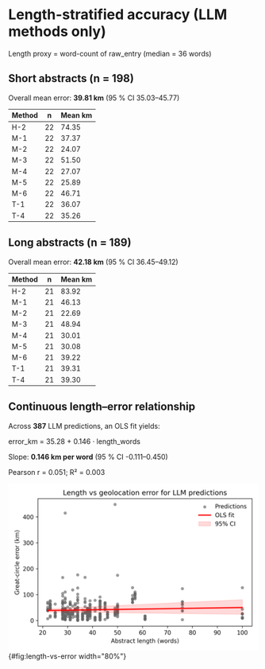 # Length-stratified accuracy (LLM methods only)
Length proxy = word-count of raw_entry (median = 36 words)

## Short abstracts (n = 198)
Overall mean error: **39.81 km**  (95 % CI 35.03–45.77)

| Method | n | Mean km |
|---|---|---|
| H-2 | 22 | 74.35 |
| M-1 | 22 | 37.37 |
| M-2 | 22 | 24.07 |
| M-3 | 22 | 51.50 |
| M-4 | 22 | 27.07 |
| M-5 | 22 | 25.89 |
| M-6 | 22 | 46.71 |
| T-1 | 22 | 36.07 |
| T-4 | 22 | 35.26 |

## Long abstracts (n = 189)
Overall mean error: **42.18 km**  (95 % CI 36.45–49.12)

| Method | n | Mean km |
|---|---|---|
| H-2 | 21 | 83.92 |
| M-1 | 21 | 46.13 |
| M-2 | 21 | 22.69 |
| M-3 | 21 | 48.94 |
| M-4 | 21 | 30.01 |
| M-5 | 21 | 30.08 |
| M-6 | 21 | 39.22 |
| T-1 | 21 | 39.31 |
| T-4 | 21 | 39.30 |

## Continuous length–error relationship
Across **387** LLM predictions, an OLS fit yields:

error_km = 35.28  +  0.146 · length_words

Slope: **0.146 km per word**  (95 % CI -0.111–0.450)

Pearson r = 0.051;  R² = 0.003

![Length vs Error](../figures/length_vs_error.png){#fig:length-vs-error width="80%"}
